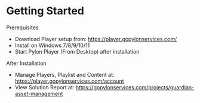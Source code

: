 # Getting Started

Prerequisites
- Download Player setup from: https://player.gopylonservices.com/
- Install on Windows 7/8/9/10/11
- Start Pylon Player (From Desktop) after installation

After Installation
- Manage Players, Playlist and Content at: https://player.gopylonservices.com/account
- View Solution Report at: https://gopylonservices.com/projects/guardian-asset-management
